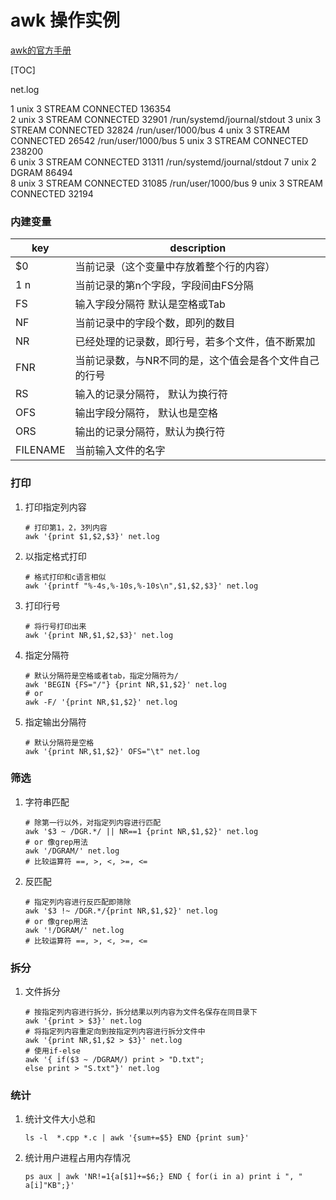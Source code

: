 # awk 操作实例

[awk的官方手册](http://www.gnu.org/software/gawk/manual/gawk.html)

[TOC]

net.log

1 unix  3    STREAM     CONNECTED     136354   
2 unix  3    STREAM     CONNECTED     32901    /run/systemd/journal/stdout
3 unix  3    STREAM     CONNECTED     32824    /run/user/1000/bus
4 unix  3    STREAM     CONNECTED     26542    /run/user/1000/bus
5 unix  3    STREAM     CONNECTED     238200   
6 unix  3    STREAM     CONNECTED     31311    /run/systemd/journal/stdout
7 unix  2    DGRAM                    86494    
8 unix  3    STREAM     CONNECTED     31085    /run/user/1000/bus
9 unix  3    STREAM     CONNECTED     32194    

### 内建变量

| key      | description                                            |
| -------- | ------------------------------------------------------ |
| $0       | 当前记录（这个变量中存放着整个行的内容）               |
| $1~$n    | 当前记录的第n个字段，字段间由FS分隔                    |
| FS       | 输入字段分隔符 默认是空格或Tab                         |
| NF       | 当前记录中的字段个数，即列的数目                       |
| NR       | 已经处理的记录数，即行号，若多个文件，值不断累加       |
| FNR      | 当前记录数，与NR不同的是，这个值会是各个文件自己的行号 |
| RS       | 输入的记录分隔符， 默认为换行符                        |
| OFS      | 输出字段分隔符， 默认也是空格                          |
| ORS      | 输出的记录分隔符，默认为换行符                         |
| FILENAME | 当前输入文件的名字                                     |

### 打印

1. 打印指定列内容

   ```shell
   # 打印第1，2，3列内容
   awk '{print $1,$2,$3}' net.log
   ```

2. 以指定格式打印

   ```shell
   # 格式打印和c语言相似
   awk '{printf "%-4s,%-10s,%-10s\n",$1,$2,$3}' net.log
   ```

3. 打印行号

   ```shell
   # 将行号打印出来
   awk '{print NR,$1,$2,$3}' net.log
   ```

4. 指定分隔符

   ```shell
   # 默认分隔符是空格或者tab，指定分隔符为/
   awk 'BEGIN {FS="/"} {print NR,$1,$2}' net.log
   # or
   awk -F/ '{print NR,$1,$2}' net.log
   ```

5. 指定输出分隔符

   ```shell
   # 默认分隔符是空格
   awk '{print NR,$1,$2}' OFS="\t" net.log
   ```

### 筛选

1. 字符串匹配

   ```shell
   # 除第一行以外，对指定列内容进行匹配
   awk '$3 ~ /DGR.*/ || NR==1 {print NR,$1,$2}' net.log
   # or 像grep用法
   awk '/DGRAM/' net.log
   # 比较运算符 ==, >, <, >=, <=
   ```

2. 反匹配

   ```shell
   # 指定列内容进行反匹配即筛除
   awk '$3 !~ /DGR.*/{print NR,$1,$2}' net.log
   # or 像grep用法
   awk '!/DGRAM/' net.log
   # 比较运算符 ==, >, <, >=, <=
   ```

### 拆分

1. 文件拆分

   ```shell
   # 按指定列内容进行拆分，拆分结果以列内容为文件名保存在同目录下
   awk '{print > $3}' net.log
   # 将指定列内容重定向到按指定列内容进行拆分文件中
   awk '{print NR,$1,$2 > $3}' net.log
   # 使用if-else
   awk '{ if($3 ~ /DGRAM/) print > "D.txt";
   else print > "S.txt"}' net.log
   ```

### 统计

1. 统计文件大小总和

   ```shell
   ls -l  *.cpp *.c | awk '{sum+=$5} END {print sum}'
   ```

2. 统计用户进程占用内存情况

   ```shell
   ps aux | awk 'NR!=1{a[$1]+=$6;} END { for(i in a) print i ", " a[i]"KB";}'
   ```
